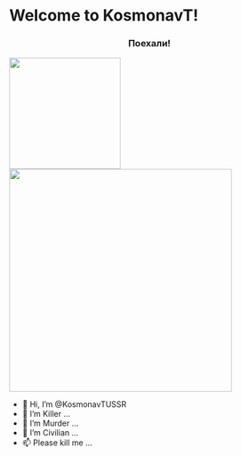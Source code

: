 

# Welcome to KosmonavT!
<p style="text-align: center;">
<h3 style="text-align: center;">Поехали!</h3>

<img width="200px" src="https://trockii.space/rocket.png" style="text-align: center;"></img>
<img width="400px" src="https://github.githubassets.com/images/modules/profile/profile-joined-github-dark.svg" style="text-align: center;"></img>
</p>

- 👋 Hi, I’m @KosmonavTUSSR
- 👀 I’m Killer ...
- 🌱 I’m Murder ...
- 💞️ I’m Civilian ...
- 📫 Please kill me ...
<!---
KosmonavTUSSR/KosmonavTUSSR is a ✨ special ✨ repository because its `README.md` (this file) appears on your GitHub profile.
You can click the Preview link to take a look at your changes.
--->
